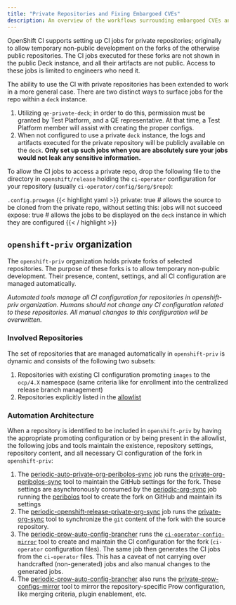 ```yaml
---
title: "Private Repositories and Fixing Embargoed CVEs"
description: An overview of the workflows surrounding embargoed CVEs and private repository forks.
---
```


OpenShift CI supports setting up CI jobs for private repositories; originally to allow temporary non-public development on
the forks of the otherwise public repositories. The CI jobs executed for these forks are not shown in the public Deck
instance, and all their artifacts are not public. Access to these jobs is limited to engineers who need it.

The ability to use the CI with private repositories has been extended to work in a more general case.
There are two distinct ways to surface jobs for the repo within a `deck` instance.
1. Utilizing `qe-private-deck`; in order to do this, permission must be granted by Test Platform, and a QE representative.
At that time, a Test Platform member will assist with creating the proper configs.
2. When not configured to use a private `deck` instance, the logs and artifacts executed for the private repository
will be publicly available on the `deck`. **Only set up such jobs when you are absolutely sure your jobs would not leak any sensitive information.**

To allow the CI jobs to access a private repo, drop the following file to the directory in `openshift/release` holding the
`ci-operator` configuration for your repository (usually `ci-operator/config/$org/$repo`):

`.config.prowgen`
{{< highlight yaml >}}
private: true # allows the source to be cloned from the private repo, without setting this: jobs will not succeed
expose: true # allows the jobs to be displayed on the `deck` instance in which they are configured
{{< / highlight >}}

## `openshift-priv` organization

The `openshift-priv` organization holds private forks of selected repositories. The purpose of these forks is to allow
temporary non-public development. Their presence, content, settings, and all CI configuration are managed automatically.

*Automated tools manage all CI configuration for repositories in openshift-priv organization. Humans should not change
any CI configuration related to these repositories. All manual changes to this configuration will be overwritten.*

### Involved Repositories

The set of repositories that are managed automatically in `openshift-priv` is dynamic and consists of the following two subsets:

1. Repositories with existing CI configuration promoting `images` to the `ocp/4.X` namespace (same criteria like for
   enrollment into the centralized release branch management)
1. Repositories explicitly listed in the
   [allowlist](https://github.com/openshift/release/blob/master/core-services/openshift-priv/_whitelist.yaml)

### Automation Architecture

When a repository is identified to be included in `openshift-priv` by having the appropriate promoting configuration or by
being present in the allowlist, the following jobs and tools maintain the existence, repository settings, repository
content, and all necessary CI configuration of the fork in `openshift-priv`:

1. The
   [periodic-auto-private-org-peribolos-sync](https://deck-internal-ci.apps.ci.l2s4.p1.openshiftapps.com/?job=periodic-auto-private-org-peribolos-sync)
   job runs the
   [private-org-peribolos-sync](https://github.com/openshift/ci-tools/tree/master/cmd/private-org-peribolos-sync) tool to
   maintain the GitHub settings for the fork. These settings are asynchronously consumed by the
   [periodic-org-sync](https://prow.ci.openshift.org/?job=periodic-org-sync) job running the
   [peribolos](https://github.com/kubernetes-sigs/prow/tree/main/cmd/peribolos) tool to create the fork on GitHub
   and maintain its settings
1. The
   [periodic-openshift-release-private-org-sync](https://deck-internal-ci.apps.ci.l2s4.p1.openshiftapps.com/?job=periodic-openshift-release-private-org-sync)
   job runs the [private-org-sync](https://github.com/openshift/ci-tools/tree/master/cmd/private-org-sync) tool to
   synchronize the `git` content of the fork with the source repository.
1. The [periodic-prow-auto-config-brancher](https://prow.ci.openshift.org/?job=periodic-prow-auto-config-brancher) runs
   the [`ci-operator-config-mirror`](https://github.com/openshift/ci-tools/tree/master/cmd/ci-operator-config-mirror) tool
   to create and maintain the CI configuration for the fork (`ci-operator` configuration files). The same job then generates
   the CI jobs from the `ci-operator` files. This has a caveat of not carrying over handcrafted (non-generated) jobs and also
   manual changes to the generated jobs.
1. The [periodic-prow-auto-config-brancher](https://prow.ci.openshift.org/?job=periodic-prow-auto-config-brancher) also
   runs the
   [private-prow-configs-mirror](https://github.com/openshift/ci-tools/tree/master/cmd/private-prow-configs-mirror) tool to
   mirror the repository-specific Prow configuration, like merging criteria, plugin enablement, etc.
